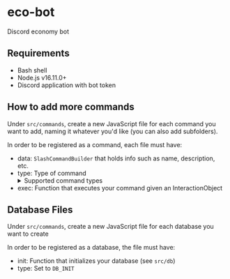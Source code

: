# eco-bot
Discord economy bot

## Requirements
- Bash shell
- Node.js v16.11.0+
- Discord application with bot token

## How to add more commands
Under ```src/commands```, create a new JavaScript file for each command you want to add, naming it whatever you'd like (you can also add subfolders).

In order to be registered as a command, each file must have:

- data: ```SlashCommandBuilder``` that holds info such as name, description, etc.
- type: Type of command
	<details><summary>Supported command types</summary>
	- APP_CMD: application command
	</details>
- exec: Function that executes your command given an InteractionObject

## Database Files
Under ```src/commands```, create a new JavaScript file for each database you want to create

In order to be registered as a database, the file must have:

- init: Function that initializes your database (see `src/db`)
- type: Set to `DB_INIT`